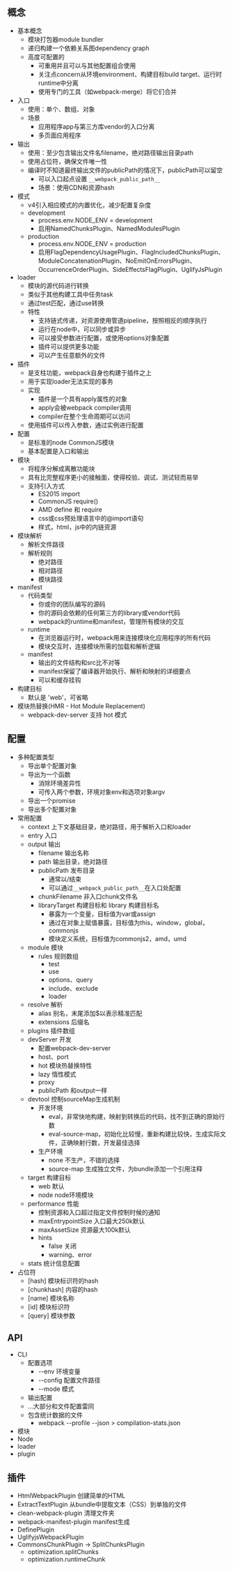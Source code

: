 ## 概念
- 基本概念
    - 模块打包器module bundler
    - 递归构建一个依赖关系图dependency graph
    - 高度可配置的
        - 可重用并且可以与其他配置组合使用
        - 关注点concern从环境environment、构建目标build target、运行时runtime中分离
        - 使用专门的工具（如webpack-merge）将它们合并
- 入口
    - 使用：单个、数组、对象
    - 场景
        - 应用程序app与第三方库vendor的入口分离
        - 多页面应用程序
- 输出
    - 使用：至少包含输出文件名filename，绝对路径输出目录path
    - 使用占位符，确保文件唯一性
    - 编译时不知道最终输出文件的publicPath的情况下，publicPath可以留空
        - 可以入口起点设置 `__webpack_public_path__`
        - 场景：使用CDN和资源hash
- 模式
    - v4引入相应模式的内置优化，减少配置复杂度
    - development
        - process.env.NODE_ENV = development
        - 启用NamedChunksPlugin、NamedModulesPlugin
    - production
        - process.env.NODE_ENV = production
        - 启用FlagDependencyUsagePlugin、FlagIncludedChunksPlugin、ModuleConcatenationPlugin、NoEmitOnErrorsPlugin、OccurrenceOrderPlugin、SideEffectsFlagPlugin、UglifyJsPlugin
- loader
    - 模块的源代码进行转换
    - 类似于其他构建工具中任务task
    - 通过test匹配，通过use转换
    - 特性
        - 支持链式传递，对资源使用管道pipeline，按照相反的顺序执行
        - 运行在node中，可以同步或异步
        - 可以接受参数进行配置，或使用options对象配置
        - 插件可以提供更多功能
        - 可以产生任意额外的文件
- 插件
    - 是支柱功能，webpack自身也构建于插件之上
    - 用于实现loader无法实现的事务
    - 实现
        - 插件是一个具有apply属性的对象
        - apply会被webpack compiler调用
        - compiler在整个生命周期可以访问
    - 使用插件可以传入参数，通过实例进行配置
- 配置
    - 是标准的node CommonJS模块
    - 基本配置是入口和输出
- 模块
    - 将程序分解成离散功能块
    - 具有比完整程序更小的接触面，使得校验、调试、测试轻而易举
    - 支持引入方式
        - ES2015 import
        - CommonJS require()
        - AMD define 和 require
        - css或css预处理语言中的@import语句
        - 样式，html，js中的内链资源
- 模块解析
    - 解析文件路径
    - 解析规则
        - 绝对路径
        - 相对路径
        - 模块路径
- manifest
    - 代码类型
        - 你或你的团队编写的源码
        - 你的源码会依赖的任何第三方的library或vendor代码
        - webpack的runtime和manifest，管理所有模块的交互
    - runtime
        - 在浏览器运行时，webpack用来连接模块化应用程序的所有代码
        - 模块交互时，连接模块所需的加载和解析逻辑
    - manifest
        - 输出的文件结构和src比不对等
        - manifest保留了编译器开始执行、解析和映射的详细要点
        - 可以和缓存挂钩
- 构建目标
    - 默认是 'web'，可省略
- 模块热替换(HMR - Hot Module Replacement)
    - webpack-dev-server 支持 hot 模式

## 配置
- 多种配置类型
    - 导出单个配置对象
    - 导出为一个函数
        - 消除环境差异性
        - 可传入两个参数，环境对象env和选项对象argv
    - 导出一个promise
    - 导出多个配置对象
- 常用配置
    - context 上下文基础目录，绝对路径，用于解析入口和loader
    - entry 入口
    - output 输出
        - filename 输出名称
        - path 输出目录，绝对路径
        - publicPath 发布目录
            - 通常以/结束
            - 可以通过`__webpack_public_path__`在入口处配置
        - chunkFilename 非入口chunk文件名
        - libraryTarget 构建目标和 library 构建目标名
            - 暴露为一个变量，目标值为var或assign
            - 通过在对象上赋值暴露，目标值为this，window，global，commonjs
            - 模块定义系统，目标值为commonjs2，amd，umd
    - module 模块
        - rules 规则数组
            - test
            - use
            - options、query
            - include、exclude
            - loader
    - resolve 解析
        - alias 别名，末尾添加$以表示精准匹配
        - extensions 后缀名
    - plugins 插件数组
    - devServer 开发
        - 配置webpack-dev-server
        - host、port
        - hot 模块热替换特性
        - lazy 惰性模式
        - proxy 
        - publicPath 和output一样
    - devtool 控制sourceMap生成机制
        - 开发环境
            - eval，非常快地构建，映射到转换后的代码，找不到正确的原始行数
            - eval-source-map，初始化比较慢，重新构建比较快，生成实际文件，正确映射行数，开发最佳选择
        - 生产环境
            - none 不生产，不错的选择
            - source-map 生成独立文件，为bundle添加一个引用注释
    - target 构建目标
        - web 默认
        - node node环境模块
    - performance 性能
        - 控制资源和入口超过指定文件控制时候的通知
        - maxEntrypointSize 入口最大250k默认
        - maxAssetSize 资源最大100k默认
        - hints
            - false 关闭
            - warning、error
    - stats 统计信息配置
- 占位符
    - [hash] 模块标识符的hash
    - [chunkhash] 内容的hash
    - [name] 模块名称
    - [id] 模块标识符
    - [query] 模块参数

## API
- CLI
    - 配置选项
        - --env 环境变量
        - --config 配置文件路径
        - --mode 模式
    - 输出配置
    - ...大部分和文件配置雷同
    - 包含统计数据的文件
        - webpack --profile --json > compilation-stats.json
- 模块
- Node
- loader
- plugin

## 插件
- HtmlWebpackPlugin 创建简单的HTML
- ExtractTextPlugin 从bundle中提取文本（CSS）到单独的文件
- clean-webpack-plugin 清理文件夹
- webpack-manifest-plugin manifest生成
- DefinePlugin
- UglifyjsWebpackPlugin
- CommonsChunkPlugin -> SplitChunksPlugin
    - optimization.splitChunks
    - optimization.runtimeChunk

